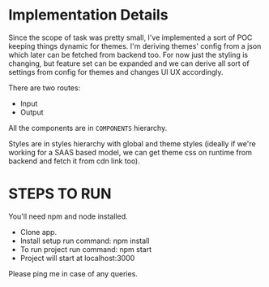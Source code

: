 # Implementation Details

Since the scope of task was pretty small, I've implemented a sort of POC keeping things dynamic for themes. I'm deriving themes' config from a json which later can be fetched from backend too. For now just the styling is changing, but feature set can be expanded and we can derive all sort of settings from config for themes and changes UI UX accordingly.

There are two routes:
* Input
* Output

All the components are in `COMPONENTS` hierarchy.

Styles are in styles hierarchy with global and theme styles (ideally if we're working for a SAAS based model, we can get theme css on runtime from backend and fetch it from cdn link too).


# STEPS TO RUN
You'll need npm and node installed.
* Clone app.
* Install setup run command: npm install
* To run project run command: npm start
* Project will start at localhost:3000

Please ping me in case of any queries.
